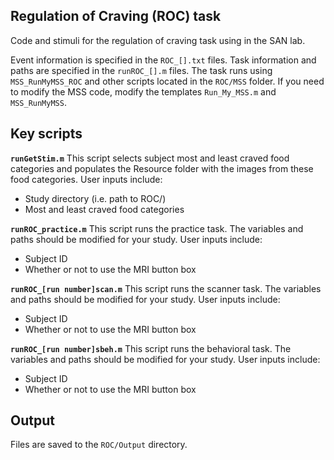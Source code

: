 ## Regulation of Craving (ROC) task

Code and stimuli for the regulation of craving task using in the SAN lab.

Event information is specified in the `ROC_[].txt` files. Task information and paths are specified in the `runROC_[].m` files. The task runs using `MSS_RunMyMSS_ROC` and other scripts located in the `ROC/MSS` folder. If you need to modify the MSS code, modify the templates `Run_My_MSS.m` and `MSS_RunMyMSS`.

## Key scripts
**`runGetStim.m`** 
This script selects subject most and least craved food categories and populates the Resource folder with the images from these food categories. User inputs include:
- Study directory (i.e. path to ROC/)
- Most and least craved food categories

**`runROC_practice.m`**
This script runs the practice task. The variables and paths should be modified for your study. User inputs include:
- Subject ID
- Whether or not to use the MRI button box

**`runROC_[run number]scan.m`**
This script runs the scanner task. The variables and paths should be modified for your study. User inputs include:
- Subject ID
- Whether or not to use the MRI button box

**`runROC_[run number]sbeh.m`**
This script runs the behavioral task. The variables and paths should be modified for your study. User inputs include:
- Subject ID
- Whether or not to use the MRI button box

## Output
Files are saved to the `ROC/Output` directory. 
